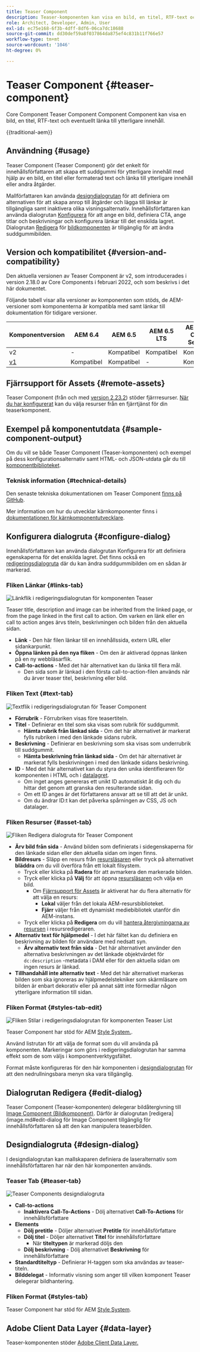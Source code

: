```yaml
---
title: Teaser Component
description: Teaser-komponenten kan visa en bild, en titel, RTF-text och eventuellt länka till ytterligare innehåll.
role: Architect, Developer, Admin, User
exl-id: ec75e168-6f3b-4dff-8df6-06ca7dc18688
source-git-commit: dd30def59a8f037864da875ef4c831b11f766e57
workflow-type: tm+mt
source-wordcount: '1046'
ht-degree: 0%

---
```



# Teaser Component {#teaser-component}

Core Component Teaser Component Component Component kan visa en bild, en titel, RTF-text och eventuellt länka till ytterligare innehåll.

{{traditional-aem}}

## Användning {#usage}

Teaser Component (Teaser Component) gör det enkelt för innehållsförfattaren att skapa ett suddgummi för ytterligare innehåll med hjälp av en bild, en titel eller formaterad text och länka till ytterligare innehåll eller andra åtgärder.

Mallförfattaren kan använda [designdialogrutan](#design-dialog) för att definiera om alternativen för att skapa anrop till åtgärder och lägga till länkar är tillgängliga samt inaktivera olika visningsalternativ. Innehållsförfattaren kan använda dialogrutan [Konfigurera](#configure-dialog) för att ange en bild, definiera CTA, ange titlar och beskrivningar och konfigurera länkar till det enskilda lagret. Dialogrutan [Redigera](image.md#edit-dialog) för [bildkomponenten](image.md) är tillgänglig för att ändra suddgummibilden.

## Version och kompatibilitet {#version-and-compatibility}

Den aktuella versionen av Teaser Component är v2, som introducerades i version 2.18.0 av Core Components i februari 2022, och som beskrivs i det här dokumentet.

Följande tabell visar alla versioner av komponenten som stöds, de AEM-versioner som komponenterna är kompatibla med samt länkar till dokumentation för tidigare versioner.

| Komponentversion | AEM 6.4 | AEM 6.5 | AEM 6.5 LTS | AEM as a Cloud Service |
|---|---|---|---|---|
| v2 | - | Kompatibel | Kompatibel | Kompatibel |
| [v1](v1/teaser.md) | Kompatibel | Kompatibel | - | Kompatibel |

## Fjärrsupport för Assets {#remote-assets}

Teaser Component (från och med [version 2.23.2](/help/versions.md)) stöder fjärrresurser. [När du har konfigurerat](/help/developing/remote-assets.md) kan du välja resurser från en fjärrtjänst för din teaserkomponent.

## Exempel på komponentutdata {#sample-component-output}

Om du vill se både Teaser Component (Teaser-komponenten) och exempel på dess konfigurationsalternativ samt HTML- och JSON-utdata går du till [komponentbiblioteket](https://adobe.com/go/aem_cmp_library_teaser).

### Teknisk information {#technical-details}

Den senaste tekniska dokumentationen om Teaser Component [finns på GitHub](https://adobe.com/go/aem_cmp_tech_teaser_v1).

Mer information om hur du utvecklar kärnkomponenter finns i [dokumentationen för kärnkomponentutvecklare](/help/developing/overview.md).

## Konfigurera dialogruta {#configure-dialog}

Innehållsförfattaren kan använda dialogrutan Konfigurera för att definiera egenskaperna för det enskilda lagret. Det finns också en [redigeringsdialogruta](#edit-dialog) där du kan ändra suddgummibilden om en sådan är markerad.

### Fliken Länkar {#links-tab}

![Länkflik i redigeringsdialogrutan för komponenten Teaser](/help/assets/teaser-edit-links.png)

Teaser title, description and image can be inherited from the linked page, or from the page linked in the first call to action. Om varken en länk eller en call to action anges ärvs titeln, beskrivningen och bilden från den aktuella sidan.

* **Länk** - Den här filen länkar till en innehållssida, extern URL eller sidankarpunkt.
* **Öppna länken på den nya fliken** - Om den är aktiverad öppnas länken på en ny webbläsarflik.
* **Call-to-actions** - Med det här alternativet kan du länka till flera mål.
   * Den sida som är länkad i den första call-to-action-filen används när du ärver teaser titel, beskrivning eller bild.

### Fliken Text {#text-tab}

![Textflik i redigeringsdialogrutan för Teaser Component](/help/assets/teaser-edit-text.png)

* **Förrubrik** - Förrubriken visas före teasertiteln.
* **Titel** - Definierar en titel som ska visas som rubrik för suddgummit.
   * **Hämta rubrik från länkad sida** - Om det här alternativet är markerat fylls rubriken i med den länkade sidans rubrik.
* **Beskrivning** - Definierar en beskrivning som ska visas som underrubrik till suddgummit.
   * **Hämta beskrivning från länkad sida** - Om det här alternativet är markerat fylls beskrivningen i med den länkade sidans beskrivning.
* **ID** - Med det här alternativet kan du styra den unika identifieraren för komponenten i HTML och i [datalagret](/help/developing/data-layer/overview.md).
   * Om inget anges genereras ett unikt ID automatiskt åt dig och du hittar det genom att granska den resulterande sidan.
   * Om ett ID anges är det författarens ansvar att se till att det är unikt.
   * Om du ändrar ID:t kan det påverka spårningen av CSS, JS och datalager.

### Fliken Resurser {#asset-tab}

![Fliken Redigera dialogruta för Teaser Component](/help/assets/teaser-edit-image.png)

* **Ärv bild från sida** - Använd bilden som definierats i sidegenskaperna för den länkade sidan eller den aktuella sidan om ingen finns.
* **Bildresurs** - Släpp en resurs från [resursläsaren](https://experienceleague.adobe.com/docs/experience-manager-cloud-service/sites/authoring/fundamentals/environment-tools.html?lang=sv-SE) eller tryck på alternativet **bläddra** om du vill överföra från ett lokalt filsystem.
   * Tryck eller klicka på **Radera** för att avmarkera den markerade bilden.
   * Tryck eller klicka på **Välj** för att öppna [resursläsaren](https://experienceleague.adobe.com/docs/experience-manager-cloud-service/sites/authoring/fundamentals/environment-tools.html?lang=sv-SE) och välja en bild.
      * Om [Fjärrsupport för Assets](#remote-assets) är aktiverat har du flera alternativ för att välja en resurs:
         * **Lokal** väljer från det lokala AEM-resursbiblioteket.
         * **Fjärr** väljer från ett dynamiskt mediebibliotek utanför din AEM-instans.
   * Tryck eller klicka på **Redigera** om du vill [hantera återgivningarna av resursen](https://experienceleague.adobe.com/docs/experience-manager-cloud-service/assets/manage/manage-digital-assets.html?lang=sv-SE) i resursredigeraren.
* **Alternativ text för hjälpmedel** - I det här fältet kan du definiera en beskrivning av bilden för användare med nedsatt syn.
   * **Ärv alternativ text från sida** - Det här alternativet använder den alternativa beskrivningen av det länkade objektvärdet för `dc:description` -metadata i DAM eller för den aktuella sidan om ingen resurs är länkad.
* **Tillhandahåll inte alternativ text** - Med det här alternativet markeras bilden som ska ignoreras av hjälpmedelstekniker som skärmläsare om bilden är enbart dekorativ eller på annat sätt inte förmedlar någon ytterligare information till sidan.

### Fliken Format {#styles-tab-edit}

![Fliken Stilar i redigeringsdialogrutan för komponenten Teaser List &#x200B;](/help/assets/teaser-edit-styles.png)

Teaser Component har stöd för AEM [Style System.](/help/get-started/authoring.md#component-styling).

Använd listrutan för att välja de format som du vill använda på komponenten. Markeringar som görs i redigeringsdialogrutan har samma effekt som de som väljs i komponentverktygsfältet.

Format måste konfigureras för den här komponenten i [designdialogrutan](#design-dialog) för att den nedrullningsbara menyn ska vara tillgänglig.

## Dialogrutan Redigera {#edit-dialog}

Teaser Component (Teaser-komponenten) delegerar bildåtergivning till [Image Component (Bildkomponent)](image.md). Därför är dialogrutan [redigera]&#x200B;(image.md#edit-dialog för Image Component tillgänglig för innehållsförfattaren så att den kan manipulera teaserbilden.

## Designdialogruta {#design-dialog}

I designdialogrutan kan mallskaparen definiera de laseralternativ som innehållsförfattaren har när den här komponenten används.

### Teaser Tab {#teaser-tab}

![Teaser Components designdialogruta](/help/assets/teaser-design.png)

* **Call-to-actions**
   * **Inaktivera Call-To-Actions** - Dölj alternativet **Call-To-Actions** för innehållsförfattare
* **Elements**
   * **Dölj pretitle** - Döljer alternativet **Pretitle** för innehållsförfattare
   * **Dölj titel** - Döljer alternativet **Titel** för innehållsförfattare
      * När **titeltypen** är markerad döljs den
   * **Dölj beskrivning** - Dölj alternativet **Beskrivning** för innehållsförfattare
* **Standardtiteltyp** - Definierar H-taggen som ska användas av teaser-titeln.
* **Bilddelegat** - Informativ visning som anger till vilken komponent Teaser delegerar bildhantering.

### Fliken Format {#styles-tab}

Teaser Component har stöd för AEM [Style System](/help/get-started/authoring.md#component-styling).

## Adobe Client Data Layer {#data-layer}

Teaser-komponenten stöder [Adobe Client Data Layer.](/help/developing/data-layer/overview.md)
